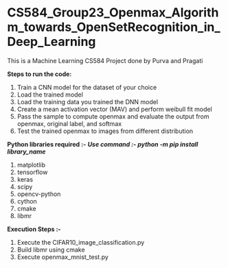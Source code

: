 # CS584_Group23_Openmax_Algorithm_towards_OpenSetRecognition_in_Deep_Learning
This is a Machine Learning CS584 Project done by Purva and Pragati

**Steps to run the code:**

1. Train a CNN model for the dataset of your choice
2. Load the trained model
3. Load the training data you trained the DNN model
4. Create a mean activation vector (MAV) and perform weibull fit model
5. Pass the sample to compute openmax and evaluate the output from openmax, original label, and softmax
6. Test the trained openmax to images from different distribution


**Python libraries required :-**
       _**Use command :- python -m pip install library_name**_
1. matplotlib
2. tensorflow
3. keras
4. scipy
5. opencv-python
6. cython
7. cmake
8. libmr


**Execution Steps :-**
1. Execute the CIFAR10_image_classification.py
2. Build libmr using cmake
3. Execute openmax_mnist_test.py
